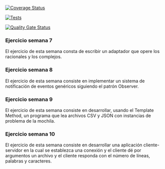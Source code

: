 [![Coverage Status](https://coveralls.io/repos/github/alu0101130026/repo-modificaciones/badge.svg?branch=main)](https://coveralls.io/github/alu0101130026/repo-modificaciones?branch=main)

[![Tests](https://github.com/alu0101130026/repo-modificaciones/actions/workflows/node.js.yml/badge.svg)](https://github.com/alu0101130026/repo-modificaciones/actions/workflows/node.js.yml)

[![Quality Gate Status](https://sonarcloud.io/api/project_badges/measure?project=alu0101130026_repo-modificaciones&metric=alert_status)](https://sonarcloud.io/summary/new_code?id=alu0101130026_repo-modificaciones)

### Ejercicio semana 7

El ejercicio de esta semana consta de escribir un adaptador que opere los racionales y los complejos.

### Ejercicio semana 8

El ejercicio de esta semana consiste en implementar un sistema de notificación de eventos genéricos siguiendo el patrón Observer.

### Ejercicio semana 9

El ejercicio de esta semana consiste en desarrollar, usando el Template Method, un programa que lea archivos CSV y JSON con instancias de problema de la mochila.

### Ejercicio semana 10

El ejercicio de esta semana consiste en desarrollar una aplicación cliente-servidor en la cual se establezca una conexión y el cliente dé por argumentos un archivo y el cliente responda con el número de líneas, palabras y caracteres.
